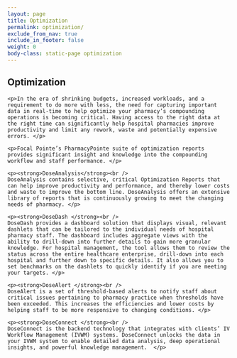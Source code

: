 ```yaml
---
layout: page
title: Optimization
permalink: optimization/
exclude_from_nav: true
include_in_footer: false
weight: 0
body-class: static-page optimization
---
```


<div class="content">
	<h2>Optimization</h2>

 

	<p>In the era of shrinking budgets, increased workloads, and a requirement to do more with less, the need for capturing important data in real-time to help optimize your pharmacy’s compounding operations is becoming critical. Having access to the right data at the right time can significantly help hospital pharmacies improve productivity and limit any rework, waste and potentially expensive errors. </p>

	<p>Focal Pointe’s PharmacyPointe suite of optimization reports provides significant insight and knowledge into the compounding workflow and staff performance. </p> 

	<p><strong>DoseAnalysis</strong><br />
	DoseAnalysis contains selective, critical Optimization Reports that can help improve productivity and performance, and thereby lower costs and waste to improve the bottom line. DoseAnalysis offers an extensive library of reports that is continuously growing to meet the changing needs of pharmacy. </p>

	<p><strong>DoseDash </strong><br />
	DoseDash provides a dashboard solution that displays visual, relevant dashlets that can be tailored to the individual needs of hospital pharmacy staff. The dashboard includes aggregate views with the ability to drill-down into further details to gain more granular knowledge. For hospital management, the tool allows them to review the status across the entire healthcare enterprise, drill-down into each hospital and further down to specific details. It also allows you to set benchmarks on the dashlets to quickly identify if you are meeting your targets. </p> 

	<p><strong>DoseAlert </strong><br />
	DoseAlert is a set of threshold-based alerts to notify staff about critical issues pertaining to pharmacy practice when thresholds have been exceeded. This increases the efficiencies and lower costs by helping staff to be more responsive to changing conditions. </p> 

	<p><strong>DoseConnect </strong><br />
	DoseConnect is the backend technology that integrates with clients’ IV Workflow Management (IVWM) systems. DoseConnect unlocks the data in your IVWM system to enable detailed data analysis, deep operational insights, and powerful knowledge management.  </p>
</div>
